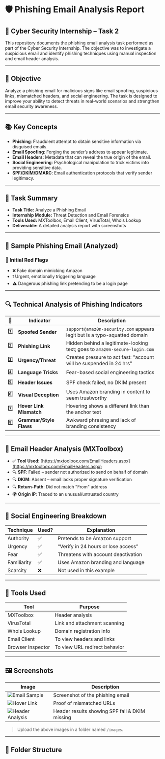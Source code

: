 # 🛡️ Phishing Email Analysis Report

## 🚀 Cyber Security Internship – Task 2

This repository documents the phishing email analysis task performed as part of the Cyber Security Internship. The objective was to investigate a suspicious email and identify phishing techniques using manual inspection and email header analysis.

---

## 🎯 Objective

Analyze a phishing email for malicious signs like email spoofing, suspicious links, mismatched headers, and social engineering. The task is designed to improve your ability to detect threats in real-world scenarios and strengthen email security awareness.

---

## 📚 Key Concepts

- **Phishing**: Fraudulent attempt to obtain sensitive information via disguised emails.
- **Email Spoofing**: Forging the sender’s address to appear legitimate.
- **Email Headers**: Metadata that can reveal the true origin of the email.
- **Social Engineering**: Psychological manipulation to trick victims into providing sensitive data.
- **SPF/DKIM/DMARC**: Email authentication protocols that verify sender legitimacy.

---

## 📝 Task Summary

- **Task Title:** Analyze a Phishing Email
- **Internship Module:** Threat Detection and Email Forensics
- **Tools Used:** MXToolbox, Email Client, VirusTotal, Whois Lookup
- **Deliverable:** A detailed analysis report with screenshots

---

## 📨 Sample Phishing Email (Analyzed)


### 🔎 Initial Red Flags
- ❌ Fake domain mimicking Amazon
- ❗ Urgent, emotionally triggering language
- ⚠️ Dangerous phishing link pretending to be a login page

---

## 🔍 Technical Analysis of Phishing Indicators

| 🔢 | **Indicator**                | **Description** |
|-----|-----------------------------|------------------|
| 1️⃣ | **Spoofed Sender**          | `support@amaz0n-security.com` appears legit but is a typo-squatted domain |
| 2️⃣ | **Phishing Link**           | Hidden behind a legitimate-looking text; goes to `amaz0n-secure-login.com` |
| 3️⃣ | **Urgency/Threat**          | Creates pressure to act fast: "account will be suspended in 24 hrs" |
| 4️⃣ | **Language Tricks**         | Fear-based social engineering tactics |
| 5️⃣ | **Header Issues**           | SPF check failed, no DKIM present |
| 6️⃣ | **Visual Deception**        | Uses Amazon branding in content to seem trustworthy |
| 7️⃣ | **Hover Link Mismatch**     | Hovering shows a different link than the anchor text |
| 8️⃣ | **Grammar/Style Flaws**     | Awkward phrasing and lack of branding consistency |

---

## 🧪 Email Header Analysis (MXToolbox)

- ✅ **Tool Used**: [https://mxtoolbox.com/EmailHeaders.aspx](https://mxtoolbox.com/EmailHeaders.aspx)
- 🔍 **SPF**: Failed – sender not authorized to send on behalf of domain
- 🔍 **DKIM**: Absent – email lacks proper signature verification
- 🔍 **Return-Path**: Did not match "From" address
- 🌍 **Origin IP**: Traced to an unusual/untrusted country

---

## 🧠 Social Engineering Breakdown

| Technique        | Used? | Explanation |
|------------------|-------|-------------|
| Authority        | ✅     | Pretends to be Amazon support |
| Urgency          | ✅     | “Verify in 24 hours or lose access” |
| Fear             | ✅     | Threatens with account deactivation |
| Familiarity      | ✅     | Uses Amazon branding and language |
| Scarcity         | ❌     | Not used in this example |

---

## 🧰 Tools Used

| Tool | Purpose |
|------|---------|
| MXToolbox | Header analysis |
| VirusTotal | Link and attachment scanning |
| Whois Lookup | Domain registration info |
| Email Client | To view headers and links |
| Browser Inspector | To view URL redirect behavior |

---

## 🖼️ Screenshots

| Image | Description |
|-------|-------------|
| ![Email Sample](images/phishing-email-sample.png) | Screenshot of the phishing email |
| ![Hover Link](images/link-hover-proof.png) | Proof of mismatched URLs |
| ![Header Analysis](images/email-header-analysis.png) | Header results showing SPF fail & DKIM missing |

> Upload the above images in a folder named `/images`.

---

## 📂 Folder Structure

